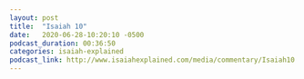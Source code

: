 ```yaml
---
layout: post
title:  "Isaiah 10"
date:   2020-06-28-10:20:10 -0500
podcast_duration: 00:36:50
categories: isaiah-explained
podcast_link: http://www.isaiahexplained.com/media/commentary/Isaiah10.mp3
---
```

